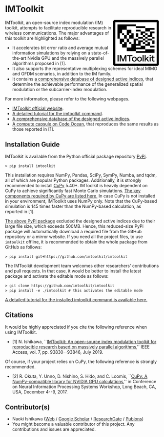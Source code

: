 # IMToolkit

<a href="https://github.com/imtoolkit/imtoolkit"><img align="right" width="150px" height="150px" src="https://github.com/imtoolkit/imtoolkit/blob/master/docs/source/_static/imtoolkit-logo.png?raw=true"></a>
IMToolkit, an open-source index modulation (IM) toolkit, attempts to facilitate reproducible research in wireless communications.
The major advantages of this toolkit are highlighted as follows:

- It accelerates bit error ratio and average mutual information simulations by relying on a state-of-the-art Nvidia GPU and the massively parallel algorithms proposed in [1].
- It also supports the representative multiplexing schemes for ideal MIMO and OFDM scenarios, in addition to the IM family.
- It contains [a comprehensive database of designed active indices](https://ishikawa.cc/imtoolkit/db/index.html), that determine the achievable performance of the generalized spatial modulation or the subcarrier-index modulation.

For more information, please refer to the following webpages.
- [IMToolkit official website](https://ishikawa.cc/imtoolkit/).
- [A detailed tutorial for the imtoolkit command](https://ishikawa.cc/imtoolkit/tutorial/index.html).
- [A comprehensive database of the designed active indices](https://ishikawa.cc/imtoolkit/db/index.html).
- [A compute capsule on Code Ocean](https://codeocean.com/capsule/4685246/tree), that reproduces the same results as those reported in [1].

## Installation Guide

IMToolkit is available from the Python official package repository [PyPi](https://pypi.org/project/imtoolkit/).

    > pip install imtoolkit

This installation requires NumPy, Pandas, SciPy, SymPy, Numba, and tqdm, all of which are popular Python packages.
Additionally, it is strongly recommended to install [CuPy](https://cupy.chainer.org/) 5.40+. 
IMToolkit is heavily dependent on CuPy to achieve significantly fast Monte Carlo simulations.
[The key components required by CuPy are listed here.](https://docs-cupy.chainer.org/en/stable/install.html)
In case CuPy is not installed in your environment, IMToolkit uses NumPy only.
Note that the CuPy-based simulation is 145 times faster than the NumPy-based calculation, as reported in [1].

[The above PyPi package](https://pypi.org/project/imtoolkit/) excluded the designed active indices due to their large file size, which exceeds 500MB.
Hence, this reduced-size PyPi package will automatically download a required file from the GitHub repository or a mirror website.
If you need all the project files, to use `imtoolkit` offline, it is recommended to obtain the whole package from GitHub as follows:

    > pip install git+https://github.com/imtoolkit/imtoolkit

The IMToolkit development team welcomes other researchers' contributions and pull requests.
In that case, it would be better to install the latest package and activate the editable mode as follows:

    > git clone https://github.com/imtoolkit/imtoolkit
    > pip install -e ./imtoolkit # this activates the editable mode

[A detailed tutorial for the installed imtoolkit command is available here.](https://ishikawa.cc/imtoolkit/tutorial/index.html)

## Citations

It would be highly appreciated if you cite the following reference when using IMToolkit.

- [1] N. Ishikawa, ``[IMToolkit: An open-source index modulation toolkit for reproducible research based on massively parallel algorithms](https://doi.org/10.1109%2Faccess.2019.2928033),'' IEEE Access, vol. 7, pp. 93830--93846, July 2019.

Of course, if your project relies on CuPy, the following reference is strongly recommended.

- [2] R. Okuta, Y. Unno, D. Nishino, S. Hido, and C. Loomis, ``[CuPy: A NumPy-compatible library for NVIDIA GPU calculations](http://learningsys.org/nips17/assets/papers/paper_16.pdf),'' in Conference on Neural Information Processing Systems Workshop, Long Beach, CA, USA, December 4--9, 2017.

## Contributor(s)

- Naoki Ishikawa ([Web](https://ishikawa.cc) / [Google Scholar](https://scholar.google.co.jp/citations?user=JHnisGYAAAAJ) / [ResearchGate](https://www.researchgate.net/profile/Naoki_Ishikawa) / [Publons](https://publons.com/researcher/3012020/naoki-ishikawa/))
- You might become a valuable contributor of this project. Any contributions and issues are appreciated.

